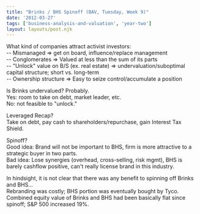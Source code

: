 ```yaml
---
title: "Brinks / BHS Spinoff (BAV, Tuesday, Week 9)"
date: '2012-03-27'
tags: ['business-analysis-and-valuation', 'year-two']
layout: layouts/post.njk
---
```


What kind of companies attract activist investors:\
-- Mismanaged => get on board, influence/replace management\
-- Conglomerates => Valued at less than the sum of its parts\
-- "Unlock" value on B/S (ex. real estate) => undervaluation/suboptimal capital structure; short vs. long-term\
-- Ownership structure => Easy to seize control/accumulate a position

Is Brinks undervalued? Probably.\
Yes: room to take on debt, market leader, etc.\
No: not feasible to "unlock."

Leveraged Recap?\
Take on debt, pay cash to shareholders/repurchase, gain Interest Tax Shield.

Spinoff?\
Good idea: Brand will not be important to BHS, firm is more attractive to a strategic buyer in two parts.\
Bad idea: Lose synergies (overhead, cross-selling, risk mgmt), BHS is barely cashflow positive, can't really license brand in this industry.

In hindsight, it is not clear that there was any benefit to spinning off Brinks and BHS...\
Rebranding was costly; BHS portion was eventually bought by Tyco.\
Combined equity value of Brinks and BHS had been basically flat since spinoff; S&P 500 increased 19%.
